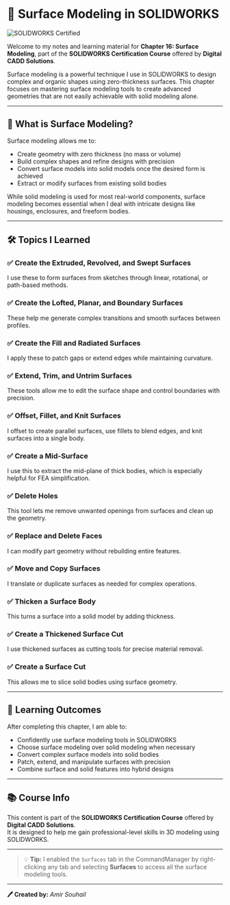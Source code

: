 # 🧩 Surface Modeling in SOLIDWORKS

![SOLIDWORKS Certified](https://img.shields.io/badge/SOLIDWORKS-Certification-blue?logo=solidworks&logoColor=white)

Welcome to my notes and learning material for **Chapter 16: Surface Modeling**, part of the **SOLIDWORKS Certification Course** offered by **Digital CADD Solutions**.

Surface modeling is a powerful technique I use in SOLIDWORKS to design complex and organic shapes using zero-thickness surfaces. This chapter focuses on mastering surface modeling tools to create advanced geometries that are not easily achievable with solid modeling alone.

---

## 📘 What is Surface Modeling?

Surface modeling allows me to:
- Create geometry with zero thickness (no mass or volume)
- Build complex shapes and refine designs with precision
- Convert surface models into solid models once the desired form is achieved
- Extract or modify surfaces from existing solid bodies

While solid modeling is used for most real-world components, surface modeling becomes essential when I deal with intricate designs like housings, enclosures, and freeform bodies.

---

## 🛠 Topics I Learned

### ✅ **Create the Extruded, Revolved, and Swept Surfaces**  
I use these to form surfaces from sketches through linear, rotational, or path-based methods.

### ✅ **Create the Lofted, Planar, and Boundary Surfaces**  
These help me generate complex transitions and smooth surfaces between profiles.

### ✅ **Create the Fill and Radiated Surfaces**  
I apply these to patch gaps or extend edges while maintaining curvature.

### ✅ **Extend, Trim, and Untrim Surfaces**  
These tools allow me to edit the surface shape and control boundaries with precision.

### ✅ **Offset, Fillet, and Knit Surfaces**  
I offset to create parallel surfaces, use fillets to blend edges, and knit surfaces into a single body.

### ✅ **Create a Mid-Surface**  
I use this to extract the mid-plane of thick bodies, which is especially helpful for FEA simplification.

### ✅ **Delete Holes**  
This tool lets me remove unwanted openings from surfaces and clean up the geometry.

### ✅ **Replace and Delete Faces**  
I can modify part geometry without rebuilding entire features.

### ✅ **Move and Copy Surfaces**  
I translate or duplicate surfaces as needed for complex operations.

### ✅ **Thicken a Surface Body**  
This turns a surface into a solid model by adding thickness.

### ✅ **Create a Thickened Surface Cut**  
I use thickened surfaces as cutting tools for precise material removal.

### ✅ **Create a Surface Cut**  
This allows me to slice solid bodies using surface geometry.

---

## 🎯 Learning Outcomes

After completing this chapter, I am able to:

- Confidently use surface modeling tools in SOLIDWORKS  
- Choose surface modeling over solid modeling when necessary  
- Convert complex surface models into solid bodies  
- Patch, extend, and manipulate surfaces with precision  
- Combine surface and solid features into hybrid designs  

---

## 📚 Course Info

This content is part of the **SOLIDWORKS Certification Course** offered by **Digital CADD Solutions**.  
It is designed to help me gain professional-level skills in 3D modeling using SOLIDWORKS.

---

> 💡 **Tip:** I enabled the `Surfaces` tab in the CommandManager by right-clicking any tab and selecting **Surfaces** to access all the surface modeling tools.

---

**🖊️ Created by:** *Amir Souhail*

